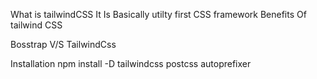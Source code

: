 What is tailwindCSS
It Is Basically utilty first CSS framework
Benefits Of tailwind CSS

Bosstrap V/S TailwindCss

Installation 
npm install -D tailwindcss postcss autoprefixer